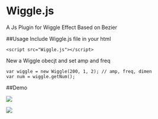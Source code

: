 # Wiggle.js
A Js Plugin for Wiggle Effect Based on Bezier

##Usage
Include Wiggle.js file in your html

    <script src="Wiggle.js"></script>
    
New a Wiggle obecjt and set amp and freq

    var wiggle = new Wiggle(200, 1, 2); // amp, freq, dimen
    var num = wiggle.getNum();
    
##Demo

![](http://i1.piimg.com/567571/26b16d6d8b6d47ad.gif)

![](http://i1.piimg.com/567571/92f1e2f051aa7548.gif)

